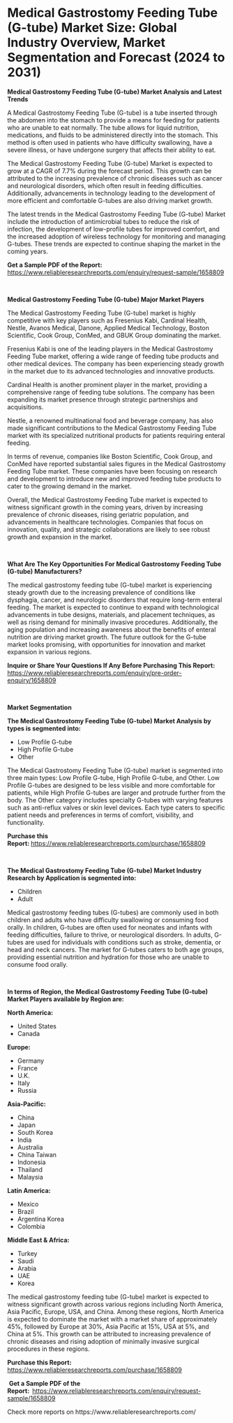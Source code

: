 <p><h1>Medical Gastrostomy Feeding Tube (G-tube) Market Size: Global Industry Overview, Market Segmentation and Forecast (2024 to 2031)</h1></p><p><strong>Medical Gastrostomy Feeding Tube (G-tube) Market Analysis and Latest Trends</strong></p>
<p><p>A Medical Gastrostomy Feeding Tube (G-tube) is a tube inserted through the abdomen into the stomach to provide a means for feeding for patients who are unable to eat normally. The tube allows for liquid nutrition, medications, and fluids to be administered directly into the stomach. This method is often used in patients who have difficulty swallowing, have a severe illness, or have undergone surgery that affects their ability to eat.</p><p>The Medical Gastrostomy Feeding Tube (G-tube) Market is expected to grow at a CAGR of 7.7% during the forecast period. This growth can be attributed to the increasing prevalence of chronic diseases such as cancer and neurological disorders, which often result in feeding difficulties. Additionally, advancements in technology leading to the development of more efficient and comfortable G-tubes are also driving market growth.</p><p>The latest trends in the Medical Gastrostomy Feeding Tube (G-tube) Market include the introduction of antimicrobial tubes to reduce the risk of infection, the development of low-profile tubes for improved comfort, and the increased adoption of wireless technology for monitoring and managing G-tubes. These trends are expected to continue shaping the market in the coming years.</p></p>
<p><strong>Get a Sample PDF of the Report:&nbsp;</strong> <a href="https://www.reliableresearchreports.com/enquiry/request-sample/1658809">https://www.reliableresearchreports.com/enquiry/request-sample/1658809</a></p>
<p>&nbsp;</p>
<p><strong>Medical Gastrostomy Feeding Tube (G-tube) Major Market Players</strong></p>
<p><p>The Medical Gastrostomy Feeding Tube (G-tube) market is highly competitive with key players such as Fresenius Kabi, Cardinal Health, Nestle, Avanos Medical, Danone, Applied Medical Technology, Boston Scientific, Cook Group, ConMed, and GBUK Group dominating the market. </p><p>Fresenius Kabi is one of the leading players in the Medical Gastrostomy Feeding Tube market, offering a wide range of feeding tube products and other medical devices. The company has been experiencing steady growth in the market due to its advanced technologies and innovative products.</p><p>Cardinal Health is another prominent player in the market, providing a comprehensive range of feeding tube solutions. The company has been expanding its market presence through strategic partnerships and acquisitions.</p><p>Nestle, a renowned multinational food and beverage company, has also made significant contributions to the Medical Gastrostomy Feeding Tube market with its specialized nutritional products for patients requiring enteral feeding.</p><p>In terms of revenue, companies like Boston Scientific, Cook Group, and ConMed have reported substantial sales figures in the Medical Gastrostomy Feeding Tube market. These companies have been focusing on research and development to introduce new and improved feeding tube products to cater to the growing demand in the market.</p><p>Overall, the Medical Gastrostomy Feeding Tube market is expected to witness significant growth in the coming years, driven by increasing prevalence of chronic diseases, rising geriatric population, and advancements in healthcare technologies. Companies that focus on innovation, quality, and strategic collaborations are likely to see robust growth and expansion in the market.</p></p>
<p>&nbsp;</p>
<p><strong>What Are The Key Opportunities For Medical Gastrostomy Feeding Tube (G-tube) Manufacturers?</strong></p>
<p><p>The medical gastrostomy feeding tube (G-tube) market is experiencing steady growth due to the increasing prevalence of conditions like dysphagia, cancer, and neurologic disorders that require long-term enteral feeding. The market is expected to continue to expand with technological advancements in tube designs, materials, and placement techniques, as well as rising demand for minimally invasive procedures. Additionally, the aging population and increasing awareness about the benefits of enteral nutrition are driving market growth. The future outlook for the G-tube market looks promising, with opportunities for innovation and market expansion in various regions.</p></p>
<p><strong>Inquire or Share Your Questions If Any Before Purchasing This Report:</strong> <a href="https://www.reliableresearchreports.com/enquiry/pre-order-enquiry/1658809">https://www.reliableresearchreports.com/enquiry/pre-order-enquiry/1658809</a></p>
<p>&nbsp;</p>
<p><strong>Market Segmentation</strong></p>
<p><strong>The Medical Gastrostomy Feeding Tube (G-tube) Market Analysis by types is segmented into:</strong></p>
<p><ul><li>Low Profile G-tube</li><li>High Profile G-tube</li><li>Other</li></ul></p>
<p><p>The Medical Gastrostomy Feeding Tube (G-tube) market is segmented into three main types: Low Profile G-tube, High Profile G-tube, and Other. Low Profile G-tubes are designed to be less visible and more comfortable for patients, while High Profile G-tubes are larger and protrude further from the body. The Other category includes specialty G-tubes with varying features such as anti-reflux valves or skin level devices. Each type caters to specific patient needs and preferences in terms of comfort, visibility, and functionality.</p></p>
<p><strong>Purchase this Report:&nbsp;</strong><a href="https://www.reliableresearchreports.com/purchase/1658809">https://www.reliableresearchreports.com/purchase/1658809</a></p>
<p>&nbsp;</p>
<p><strong>The Medical Gastrostomy Feeding Tube (G-tube) Market Industry Research by Application is segmented into:</strong></p>
<p><ul><li>Children</li><li>Adult</li></ul></p>
<p><p>Medical gastrostomy feeding tubes (G-tubes) are commonly used in both children and adults who have difficulty swallowing or consuming food orally. In children, G-tubes are often used for neonates and infants with feeding difficulties, failure to thrive, or neurological disorders. In adults, G-tubes are used for individuals with conditions such as stroke, dementia, or head and neck cancers. The market for G-tubes caters to both age groups, providing essential nutrition and hydration for those who are unable to consume food orally.</p></p>
<p>&nbsp;</p>
<p><strong>In terms of Region, the Medical Gastrostomy Feeding Tube (G-tube) Market Players available by Region are:</strong></p>
<p>
    <p> <strong> North America: </strong>
        <ul>
            <li>United States</li>
            <li>Canada</li>
        </ul>
        </p> 
    <p> <strong> Europe: </strong>
        <ul>
            <li>Germany</li>
            <li>France</li>
            <li>U.K.</li>
            <li>Italy</li>
            <li>Russia</li>
        </ul>
        </p> 
    <p> <strong> Asia-Pacific: </strong>
        <ul>
            <li>China</li>
            <li>Japan</li>
            <li>South Korea</li>
            <li>India</li>
            <li>Australia</li>
            <li>China Taiwan</li>
            <li>Indonesia</li>
            <li>Thailand</li>
            <li>Malaysia</li>
        </ul>
        </p> 
    <p> <strong> Latin America: </strong>
        <ul>
            <li>Mexico</li>
            <li>Brazil</li>
            <li>Argentina Korea</li>
            <li>Colombia</li>
        </ul>
        </p> 
    <p> <strong> Middle East & Africa: </strong>
        <ul>
            <li>Turkey</li>
            <li>Saudi</li>
            <li>Arabia</li>
            <li>UAE</li>
            <li>Korea</li>
        </ul>
    </p>
    </p>
<p><p>The medical gastrostomy feeding tube (G-tube) market is expected to witness significant growth across various regions including North America, Asia Pacific, Europe, USA, and China. Among these regions, North America is expected to dominate the market with a market share of approximately 45%, followed by Europe at 30%, Asia Pacific at 15%, USA at 5%, and China at 5%. This growth can be attributed to increasing prevalence of chronic diseases and rising adoption of minimally invasive surgical procedures in these regions.</p></p>
<p><strong>Purchase this Report: </strong><a href="https://www.reliableresearchreports.com/purchase/1658809">https://www.reliableresearchreports.com/purchase/1658809</a></p>
<p>&nbsp;<strong>Get a Sample PDF of the Report:&nbsp;&nbsp;</strong><a href="https://www.reliableresearchreports.com/enquiry/request-sample/1658809">https://www.reliableresearchreports.com/enquiry/request-sample/1658809</a></p>
<p><strong></strong></p>
<p>Check more reports on https://www.reliableresearchreports.com/</p>